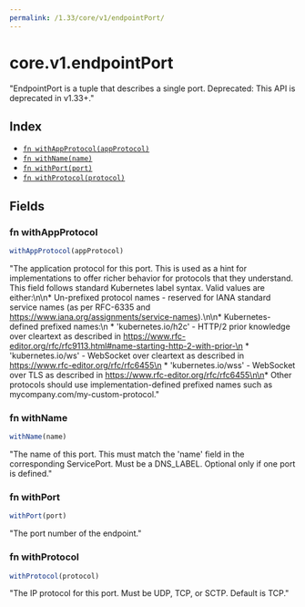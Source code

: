 ```yaml
---
permalink: /1.33/core/v1/endpointPort/
---
```


# core.v1.endpointPort

"EndpointPort is a tuple that describes a single port. Deprecated: This API is deprecated in v1.33+."

## Index

* [`fn withAppProtocol(appProtocol)`](#fn-withappprotocol)
* [`fn withName(name)`](#fn-withname)
* [`fn withPort(port)`](#fn-withport)
* [`fn withProtocol(protocol)`](#fn-withprotocol)

## Fields

### fn withAppProtocol

```ts
withAppProtocol(appProtocol)
```

"The application protocol for this port. This is used as a hint for implementations to offer richer behavior for protocols that they understand. This field follows standard Kubernetes label syntax. Valid values are either:\n\n* Un-prefixed protocol names - reserved for IANA standard service names (as per RFC-6335 and https://www.iana.org/assignments/service-names).\n\n* Kubernetes-defined prefixed names:\n  * 'kubernetes.io/h2c' - HTTP/2 prior knowledge over cleartext as described in https://www.rfc-editor.org/rfc/rfc9113.html#name-starting-http-2-with-prior-\n  * 'kubernetes.io/ws'  - WebSocket over cleartext as described in https://www.rfc-editor.org/rfc/rfc6455\n  * 'kubernetes.io/wss' - WebSocket over TLS as described in https://www.rfc-editor.org/rfc/rfc6455\n\n* Other protocols should use implementation-defined prefixed names such as mycompany.com/my-custom-protocol."

### fn withName

```ts
withName(name)
```

"The name of this port.  This must match the 'name' field in the corresponding ServicePort. Must be a DNS_LABEL. Optional only if one port is defined."

### fn withPort

```ts
withPort(port)
```

"The port number of the endpoint."

### fn withProtocol

```ts
withProtocol(protocol)
```

"The IP protocol for this port. Must be UDP, TCP, or SCTP. Default is TCP."